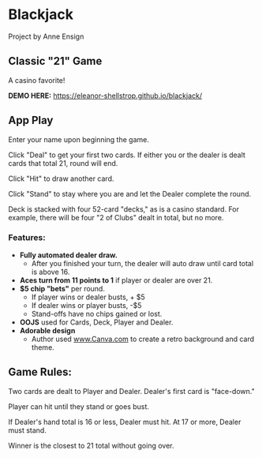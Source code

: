# Blackjack
Project by Anne Ensign

## Classic "21" Game
A casino favorite!

**DEMO HERE:** https://eleanor-shellstrop.github.io/blackjack/

## App Play
Enter your name upon beginning the game. 

Click "Deal" to get your first two cards. If either you or the dealer is dealt cards that total 21, round will end.

Click "Hit" to draw another card.

Click "Stand" to stay where you are and let the Dealer complete the round. 

Deck is stacked with four 52-card "decks," as is a casino standard. For example, there will be four "2 of Clubs" dealt in total, but no more. 

### Features:
* **Fully automated dealer draw.** 
  * After you finished your turn, the dealer will auto draw until card total is above 16.
* **Aces turn from 11 points to 1** if player or dealer are over 21.
* **$5 chip "bets"** per round.
  * If player wins or dealer busts, + $5
  * If dealer wins or player busts, -$5
  * Stand-offs have no chips gained or lost.
* **OOJS** used for Cards, Deck, Player and Dealer.
* **Adorable design**
  * Author used www.Canva.com to create a retro background and card theme. 

## Game Rules:

Two cards are dealt to Player and Dealer. Dealer's first card is "face-down."

Player can hit until they stand or goes bust.

If Dealer's hand total is 16 or less, Dealer must hit. At 17 or more, Dealer must stand. 

Winner is the closest to 21 total without going over. 